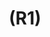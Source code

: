 ---
layout: page
title: (R1)
nav_order: 1
parent: Requirements
grand_parent: Software Development and Maintenance
permalink: /phases/operations/software_development_and_maintenance/requirements/r1/
---